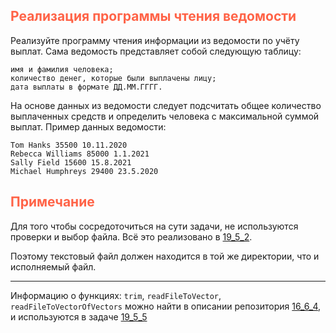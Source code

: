 ## <font color="tomato">Реализация программы чтения ведомости</font>

Реализуйте программу чтения информации из ведомости по учёту выплат. 
Сама ведомость представляет собой следующую таблицу: 

```text
имя и фамилия человека; 
количество денег, которые были выплачены лицу; 
дата выплаты в формате ДД.ММ.ГГГГ.
```
На основе данных из ведомости следует подсчитать 
общее количество выплаченных средств и определить человека с максимальной суммой выплат.
Пример данных ведомости:

```text
Tom Hanks 35500 10.11.2020
Rebecca Williams 85000 1.1.2021
Sally Field 15600 15.8.2021
Michael Humphreys 29400 23.5.2020
```

## <font color="tomato">Примечание</font>

Для того чтобы сосредоточиться на сути задачи, не используются проверки и выбор файла. 
Всё это реализовано в [19_5_2](https://github.com/VladislavNovak/19_5_2). 

Поэтому текстовый файл должен находится в той же директории, что и исполняемый файл. 

---

Информацию о функциях:
`trim`,
`readFileToVector`,
`readFileToVectorOfVectors`
можно найти в описании репозитория [16_6_4](https://github.com/VladislavNovak/16_6_4), 
и используются в задаче [19_5_5](https://github.com/VladislavNovak/19_5_5)